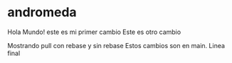 # andromeda
Hola Mundo! este es mi primer cambio
Este es otro cambio

Mostrando pull con rebase y sin rebase
Estos cambios son en main.
Linea final
